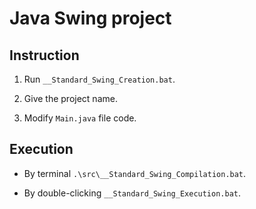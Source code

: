 # Java Swing project

## Instruction

1. Run `__Standard_Swing_Creation.bat`.

2. Give the project name.

3. Modify `Main.java` file code.

## Execution

* By terminal `.\src\__Standard_Swing_Compilation.bat`.

* By double-clicking `__Standard_Swing_Execution.bat`.